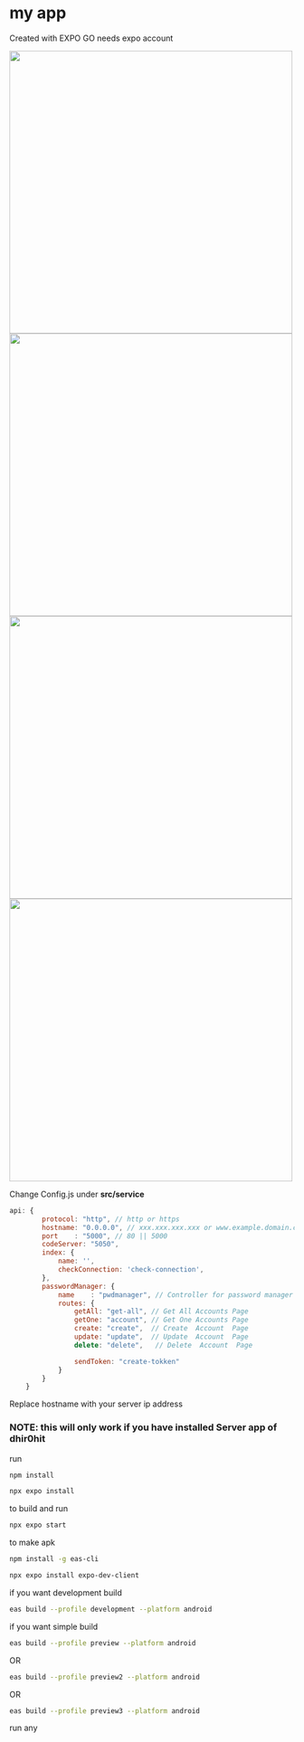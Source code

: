 # my app

Created with EXPO GO
needs expo account

<div style='display: flex; flex-direction: row; flex-wrap: wrap;'>
<img style='height: 500px' src="https://user-images.githubusercontent.com/91639870/213841353-38d5b397-e8f7-4115-aeb6-bd39497ff228.png"/>
<img style='height: 500px' src="https://user-images.githubusercontent.com/91639870/213841410-18bedb0b-2e9a-4bf2-a196-94d86b7879ac.png"/>
<img style='height: 500px' src="https://user-images.githubusercontent.com/91639870/213841504-4ad44280-7d85-4f5e-8825-9e7b6a88e35c.png"/>
<img style='height: 500px' src="https://user-images.githubusercontent.com/91639870/213841561-553197a7-945e-477f-b0fb-5881b075537f.png"/>
</div>

<p>Change Config.js under <strong>src/service</strong></p>

```js
api: {
        protocol: "http", // http or https
        hostname: "0.0.0.0", // xxx.xxx.xxx.xxx or www.example.domain.com
        port    : "5000", // 80 || 5000
        codeServer: "5050",
        index: {
            name: '',
            checkConnection: 'check-connection',
        },
        passwordManager: {
            name    : "pwdmanager", // Controller for password manager
            routes: {
                getAll: "get-all", // Get All Accounts Page
                getOne: "account", // Get One Accounts Page
                create: "create",  // Create  Account  Page
                update: "update",  // Update  Account  Page
                delete: "delete",   // Delete  Account  Page

                sendToken: "create-tokken"
            }
        }
    }
```
Replace hostname with your server ip address
<h3>NOTE: this will only work if you have installed Server app of dhir0hit</h3>


run 
```bash
npm install
```
```bash
npx expo install
```

to build and run
```bash
npx expo start 
```

to make apk 
```bash
npm install -g eas-cli
```
```bash
npx expo install expo-dev-client
```

if you want development build 
```bash
eas build --profile development --platform android
```

if you want simple build 
```bash
eas build --profile preview --platform android
```
OR
```bash
eas build --profile preview2 --platform android
```
OR
```bash
eas build --profile preview3 --platform android
```
run any
